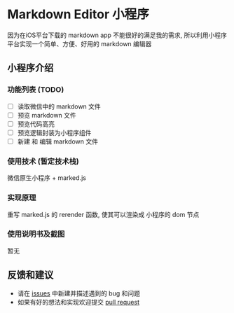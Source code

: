 # Markdown Editor 小程序
因为在iOS平台下载的 markdown app 不能很好的满足我的需求, 所以利用小程序平台实现一个简单、方便、好用的 markdown 编辑器 

## 小程序介绍

### 功能列表 (TODO)
- [ ] 读取微信中的 markdown 文件  
- [ ] 预览 markdown 文件  
- [ ] 预览代码高亮  
- [ ] 预览逻辑封装为小程序组件  
- [ ] 新建 和 编辑 markdown 文件  

### 使用技术 (暂定技术栈)
微信原生小程序 + marked.js 

### 实现原理
重写 marked.js 的 rerender 函数, 使其可以渲染成 小程序的 dom 节点

### 使用说明书及截图
暂无

## 反馈和建议
- 请在 [issues]() 中新建并描述遇到的 bug 和问题  
- 如果有好的想法和实现欢迎提交 [pull request]()

